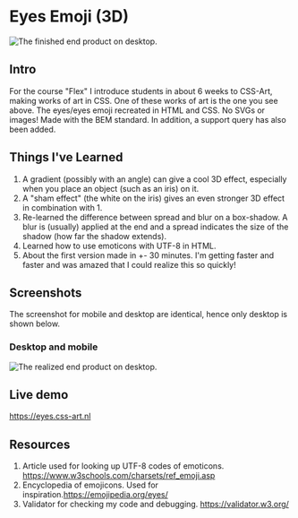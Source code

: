 # Eyes Emoji (3D)
![The finished end product on desktop.](https://eyes.css-art.nl/img/eyes.png "Emoticon Eyes")

## Intro
For the course "Flex" I introduce students in about 6 weeks to CSS-Art, making works of art in CSS. One of these works of art is the one you see above. The eyes/eyes emoji recreated in HTML and CSS. No SVGs or images! Made with the BEM standard. In addition, a support query has also been added. 

## Things I've Learned
1. A gradient (possibly with an angle) can give a cool 3D effect, especially when you place an object (such as an iris) on it.
2. A "sham effect" (the white on the iris) gives an even stronger 3D effect in combination with 1.
3. Re-learned the difference between spread and blur on a box-shadow. A blur is (usually) applied at the end and a spread indicates the size of the shadow (how far the shadow extends).
4. Learned how to use emoticons with UTF-8 in HTML.
5. About the first version made in +- 30 minutes. I'm getting faster and faster and was amazed that I could realize this so quickly!

## Screenshots
The screenshot for mobile and desktop are identical, hence only desktop is shown below.

### Desktop and mobile
![The realized end product on desktop.](https://eyes.css-art.nl/img/eyes.png "Emoticon Eyes")

## Live demo
https://eyes.css-art.nl 

## Resources
1. Article used for looking up UTF-8 codes of emoticons. https://www.w3schools.com/charsets/ref_emoji.asp
2. Encyclopedia of emojicons. Used for inspiration.https://emojipedia.org/eyes/ 
3. Validator for checking my code and debugging. https://validator.w3.org/